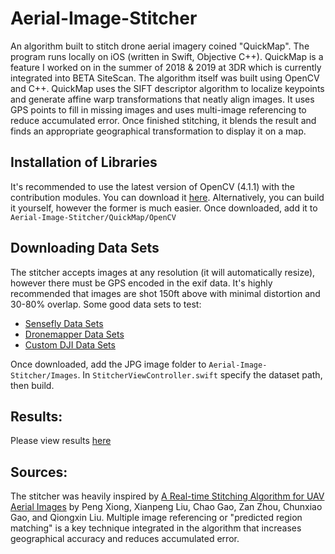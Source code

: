 # Aerial-Image-Stitcher
An algorithm built to stitch drone aerial imagery coined "QuickMap". The program runs locally on iOS (written in Swift, Objective C++). QuickMap is a feature I worked on in the summer of 2018 & 2019 at 3DR which is currently integrated into BETA SiteScan. The algorithm itself was built using OpenCV and C++. QuickMap uses the SIFT descriptor algorithm to localize keypoints and generate affine warp transformations that neatly align images. It uses GPS points to fill in missing images and uses multi-image referencing to reduce accumulated error. Once finished stitching, it blends the result and finds an appropriate geographical transformation to display it on a map. 


## Installation of Libraries 
It's recommended to use the latest version of OpenCV (4.1.1) with the contribution modules. You can download it [here](https://www.dropbox.com/s/m8yxpqen3m1m4m5/opencv2.framework.zip?dl=0). Alternatively, you can build it yourself, however the former is much easier. Once downloaded, add it to `Aerial-Image-Stitcher/QuickMap/OpenCV`

## Downloading Data Sets
The stitcher accepts images at any resolution (it will automatically resize), however there must be GPS encoded in the exif data. It's highly recommended that images are shot 150ft above with minimal distortion and 30-80% overlap. Some good data sets to test: 

- [Sensefly Data Sets](https://www.sensefly.com/education/datasets/?dataset=1503)
- [Dronemapper Data Sets](https://dronemapper.com/sample_data/)
- [Custom DJI Data Sets](https://google.com)

Once downloaded, add the JPG image folder to `Aerial-Image-Stitcher/Images`. In `StitcherViewController.swift` specify the dataset path, then build. 

## Results:
Please view results [here](https://google.com)

## Sources: 
The stitcher was heavily inspired by [A Real-time Stitching Algorithm for UAV Aerial Images](https://www.atlantis-press.com/proceedings/iccsee-13/4836) by Peng Xiong, Xianpeng Liu, Chao Gao, Zan Zhou, Chunxiao Gao, and Qiongxin Liu. Multiple image referencing or "predicted region matching" is a key technique integrated in the algorithm that increases  geographical accuracy and reduces accumulated error. 





